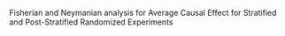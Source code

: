 Fisherian and Neymanian analysis for Average Causal Effect for Stratified and Post-Stratified Randomized Experiments
